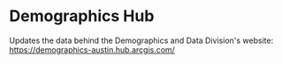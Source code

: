 # Demographics Hub
Updates the data behind the Demographics and Data Division's website: https://demographics-austin.hub.arcgis.com/
